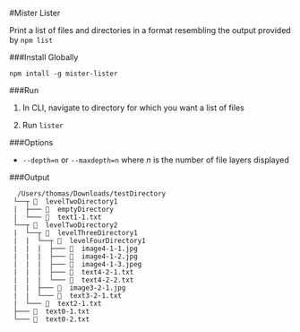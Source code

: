 #Mister Lister

Print a list of files and directories in a format resembling the output provided by `npm list`

###Install Globally

 `npm intall -g mister-lister`


###Run

1. In CLI, navigate to directory for which you want a list of files

2. Run `lister`


###Options

* `--depth=n` or `--maxdepth=n` where *n* is the number of file layers displayed

###Output

````
  /Users/thomas/Downloads/testDirectory
 └──┬ 📁  levelTwoDirectory1
 |  ├─── 📁  emptyDirectory
 |  └─── 📄  text1-1.txt
 └──┬ 📁  levelTwoDirectory2
 |  └──┬ 📁  levelThreeDirectory1
 |  |  └──┬ 📁  levelFourDirectory1
 |  |  |  ├─── 🗻  image4-1-1.jpg
 |  |  |  ├─── 🗻  image4-1-2.jpg
 |  |  |  ├─── 🗻  image4-1-3.jpeg
 |  |  |  ├─── 📄  text4-2-1.txt
 |  |  |  └─── 📄  text4-2-2.txt
 |  |  ├─── 🗻  image3-2-1.jpg
 |  |  └─── 📄  text3-2-1.txt
 |  └─── 📄  text2-1.txt
 ├─── 📄  text0-1.txt
 └─── 📄  text0-2.txt
 ````